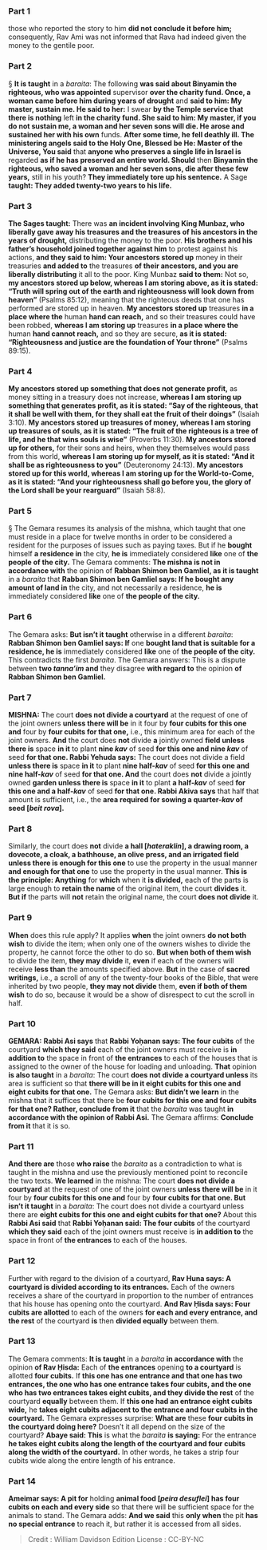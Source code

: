 
### Part 1
those who reported the story to him <b>did not conclude it before him;</b> consequently, Rav Ami was not informed that Rava had indeed given the money to the gentile poor.

### Part 2
§ <b>It is taught</b> in a <i>baraita</i>: The following <b>was said about Binyamin the righteous, who was appointed</b> supervisor <b>over the charity fund. Once, a woman came before him during years of drought</b> and <b>said to him: My master, sustain me. He said to her:</b> I swear <b>by the Temple service that there is nothing</b> left <b>in the charity fund. She said to him: My master, if you do not sustain me, a woman and her seven sons will die. He arose and sustained her with his own</b> funds. <b>After some time, he fell deathly ill. The ministering angels said to the Holy One, Blessed be He: Master of the Universe, You said</b> that <b>anyone who preserves a single life in Israel is</b> regarded <b>as if he has preserved an entire world. Should</b> then <b>Binyamin the righteous, who saved a woman and her seven sons, die after these few years,</b> still in his youth? <b>They immediately tore up his sentence.</b> A Sage <b>taught: They added twenty-two years to his life.</b>

### Part 3
<b>The Sages taught:</b> There was <b>an incident involving King Munbaz, who liberally gave away his treasures and the treasures of his ancestors in the years of drought,</b> distributing the money to the poor. <b>His brothers and his father’s household joined together against him</b> to protest against his actions, <b>and they said to him: Your ancestors stored up</b> money in their treasuries <b>and added to</b> the treasures <b>of their ancestors, and you are liberally distributing</b> it all to the poor. King Munbaz <b>said to them:</b> Not so, <b>my ancestors stored up below, whereas I am storing above, as it is stated: “Truth will spring out of the earth and righteousness will look down from heaven”</b> (Psalms 85:12), meaning that the righteous deeds that one has performed are stored up in heaven. <b>My ancestors stored up</b> treasures <b>in a place where the</b> human <b>hand can reach,</b> and so their treasures could have been robbed, <b>whereas I am storing up</b> treasures <b>in a place where the</b> human <b>hand cannot reach,</b> and so they are secure, <b>as it is stated: “Righteousness and justice are the foundation of Your throne”</b> (Psalms 89:15).

### Part 4
<b>My ancestors stored up something that does not generate profit,</b> as money sitting in a treasury does not increase, <b>whereas I am storing up something that generates profit, as it is stated: “Say of the righteous, that it shall be well with them, for they shall eat the fruit of their doings”</b> (Isaiah 3:10). <b>My ancestors stored up treasures of money, whereas I am storing up treasures of souls, as it is stated: “The fruit of the righteous is a tree of life, and he that wins souls is wise”</b> (Proverbs 11:30). <b>My ancestors stored up for others,</b> for their sons and heirs, when they themselves would pass from this world, <b>whereas I am storing up for myself, as it is stated: “And it shall be as righteousness to you”</b> (Deuteronomy 24:13). <b>My ancestors stored up for this world, whereas I am storing up for the World-to-Come, as it is stated: “And your righteousness shall go before you, the glory of the Lord shall be your rearguard”</b> (Isaiah 58:8).

### Part 5
§ The Gemara resumes its analysis of the mishna, which taught that one must reside in a place for twelve months in order to be considered a resident for the purposes of issues such as paying taxes. But if he <b>bought</b> himself <b>a residence in</b> the city, <b>he is</b> immediately considered <b>like</b> one of <b>the people of the city.</b> The Gemara comments: <b>The mishna is not in accordance with</b> the opinion of <b>Rabban Shimon ben Gamliel, as it is taught</b> in a <i>baraita</i> that <b>Rabban Shimon ben Gamliel says: If he bought any amount of land in</b> the city, and not necessarily a residence, <b>he is</b> immediately considered <b>like</b> one of <b>the people of the city.</b>

### Part 6
The Gemara asks: <b>But isn’t it taught</b> otherwise in a different <i>baraita</i>: <b>Rabban Shimon ben Gamliel says: If</b> one <b>bought land that is suitable for a residence, he is</b> immediately considered <b>like</b> one of <b>the people of the city.</b> This contradicts the first <i>baraita</i>. The Gemara answers: This is a dispute between <b>two <i>tanna’im</i> and</b> they disagree <b>with regard to</b> the opinion <b>of Rabban Shimon ben Gamliel.</b>

### Part 7
<strong>MISHNA:</strong> The court <b>does not divide a courtyard</b> at the request of one of the joint owners <b>unless there will be</b> in it four by <b>four cubits for this one and</b> four by <b>four cubits for that one,</b> i.e., this minimum area for each of the joint owners. <b>And</b> the court does <b>not</b> divide <b>a</b> jointly owned <b>field unless there is</b> space <b>in it</b> to plant <b>nine <i>kav</i></b> of seed <b>for this one and nine <i>kav</i></b> of seed <b>for that one. Rabbi Yehuda says:</b> The court does not divide a field <b>unless there is</b> space <b>in it</b> to plant <b>nine half-<i>kav</i></b> of seed <b>for this one and nine half-<i>kav</i></b> of seed <b>for that one. And</b> the court does <b>not</b> divide a jointly owned <b>garden unless there is</b> space <b>in it</b> to plant <b>a half-<i>kav</i></b> of seed <b>for this one and a half-<i>kav</i></b> of seed <b>for that one. Rabbi Akiva says</b> that half that amount is sufficient, i.e., the <b>area required for sowing a quarter-<i>kav</i> of seed [<i>beit rova</i>].</b>

### Part 8
Similarly, the court does <b>not</b> divide <b>a hall [<i>hateraklin</i>], a drawing room, a dovecote, a cloak, a bathhouse, an olive press, and an irrigated field unless there is enough for this one</b> to use the property in the usual manner <b>and enough for that one</b> to use the property in the usual manner. <b>This is the principle: Anything</b> for <b>which</b> when it <b>is divided,</b> each of the parts is large enough to <b>retain the name</b> of the original item, the court <b>divides</b> it. <b>But if</b> the parts will <b>not</b> retain the original name, the court <b>does not divide</b> it.

### Part 9
<b>When</b> does this rule apply? It applies <b>when</b> the joint owners <b>do not both wish</b> to divide the item; when only one of the owners wishes to divide the property, he cannot force the other to do so. <b>But when both of them wish</b> to divide the item, <b>they may divide</b> it, <b>even</b> if each of the owners will receive <b>less than</b> the amounts specified above. <b>But</b> in the case of <b>sacred writings,</b> i.e., a scroll of any of the twenty-four books of the Bible, that were inherited by two people, <b>they may not divide</b> them, <b>even if both of them wish</b> to do so, because it would be a show of disrespect to cut the scroll in half.

### Part 10
<strong>GEMARA:</strong> <b>Rabbi Asi says</b> that <b>Rabbi Yoḥanan says: The four cubits</b> of the courtyard <b>which they said</b> each of the joint owners must receive is <b>in addition to</b> the space in front of <b>the entrances</b> to each of the houses that is assigned to the owner of the house for loading and unloading. <b>That</b> opinion <b>is also taught</b> in a <i>baraita</i>: The court <b>does not divide a courtyard unless</b> its area is sufficient so that <b>there will be in it eight cubits for this one and eight cubits for that one.</b> The Gemara asks: <b>But didn’t we learn</b> in the mishna that it suffices that there be <b>four cubits for this one and four cubits for that one? Rather, conclude from it</b> that the <i>baraita</i> was taught <b>in accordance with the opinion of Rabbi Asi.</b> The Gemara affirms: <b>Conclude from it</b> that it is so.

### Part 11
<b>And there are</b> those <b>who raise</b> the <i>baraita</i> as a contradiction to what is taught in the mishna and use the previously mentioned point to reconcile the two texts. <b>We learned</b> in the mishna: The court <b>does not divide a courtyard</b> at the request of one of the joint owners <b>unless there will be</b> in it four by <b>four cubits for this one and</b> four by <b>four cubits for that one. But isn’t it taught</b> in a <i>baraita</i>: The court does not divide a courtyard unless there are <b>eight cubits for this one and eight cubits for that one?</b> About this <b>Rabbi Asi said</b> that <b>Rabbi Yoḥanan said: The four cubits</b> of the courtyard <b>which they said</b> each of the joint owners must receive is <b>in addition to</b> the space in front of <b>the entrances</b> to each of the houses.

### Part 12
Further with regard to the division of a courtyard, <b>Rav Huna says: A courtyard is divided according to its entrances.</b> Each of the owners receives a share of the courtyard in proportion to the number of entrances that his house has opening onto the courtyard. <b>And Rav Ḥisda says: Four cubits are allotted</b> to each of the owners <b>for each and every entrance, and the rest</b> of the courtyard <b>is</b> then <b>divided equally</b> between them.

### Part 13
The Gemara comments: <b>It is taught</b> in a <i>baraita</i> <b>in accordance with</b> the opinion <b>of Rav Ḥisda:</b> Each of <b>the entrances</b> opening <b>to a courtyard</b> is allotted <b>four cubits.</b> If <b>this one has one entrance and that one has two entrances, the one who has one entrance takes four cubits, and the one who has two entrances takes eight cubits, and they divide the rest</b> of the courtyard <b>equally</b> between them. If <b>this one had an entrance eight cubits wide,</b> he <b>takes eight cubits adjacent to the entrance and four cubits in the courtyard.</b> The Gemara expresses surprise: <b>What are</b> these <b>four cubits in the courtyard doing here?</b> Doesn’t it all depend on the size of the courtyard? <b>Abaye said: This</b> is what the <i>baraita</i> <b>is saying:</b> For the entrance <b>he takes eight cubits along the length of the courtyard and four cubits along the width of the courtyard.</b> In other words, he takes a strip four cubits wide along the entire length of his entrance.

### Part 14
<b>Ameimar says: A pit for</b> holding <b>animal food [<i>peira desuflei</i>] has four cubits on each and every side</b> so that there will be sufficient space for the animals to stand. The Gemara adds: <b>And we said</b> this <b>only when</b> the pit <b>has no special entrance</b> to reach it, but rather it is accessed from all sides.

>Credit : William Davidson Edition
>License : CC-BY-NC